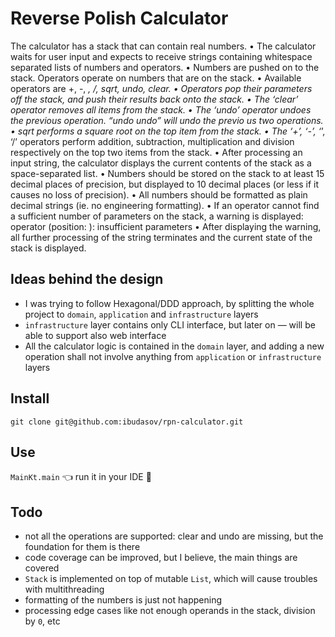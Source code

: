 # Reverse Polish Calculator

The calculator has a stack that can contain real numbers.
• The calculator waits for user input and expects to receive strings containing whitespace separated lists of numbers and operators.
• Numbers are pushed on to the stack. Operators operate on numbers that are on the stack. • Available operators are +, -, *, /, sqrt, undo, clear.
• Operators pop their parameters off the stack, and push their results back onto the stack.
• The ‘clear’ operator removes all items from the stack.
• The ‘undo’ operator undoes the previous operation. “undo undo” will undo the previo us two operations.
• sqrt performs a square root on the top item from the stack.
• The ‘+’, ‘-’, ‘*’, ‘/’ operators perform addition, subtraction, multiplication and division respectively on the top two items from the stack.
• After processing an input string, the calculator displays the current contents of the stack as a space-separated list.
• Numbers should be stored on the stack to at least 15 decimal places of precision, but displayed to 10 decimal places (or less if it causes no loss of precision).
• All numbers should be formatted as plain decimal strings (ie. no engineering formatting).
• If an operator cannot find a sufficient number of parameters on the stack, a warning is displayed:
operator <operator> (position: <pos>): insufficient parameters
• After displaying the warning, all further processing of the string terminates and the current state of the stack is displayed.

## Ideas behind the design

- I was trying to follow Hexagonal/DDD approach, by splitting the whole project to `domain`, `application`
  and `infrastructure` layers
- `infrastructure` layer contains only CLI interface, but later on — will be able to support also web interface
- All the calculator logic is contained in the `domain` layer, and adding a new operation shall not involve anything
  from `application` or `infrastructure` layers

## Install

`git clone git@github.com:ibudasov/rpn-calculator.git`

## Use

`MainKt.main` 👈 run it in your IDE 💁‍

## Todo

- not all the operations are supported: clear and undo are missing, but the foundation for them is there
- code coverage can be improved, but I believe, the main things are covered
- `Stack` is implemented on top of mutable `List`, which will cause troubles with multithreading
- formatting of the numbers is just not happening
- processing edge cases like not enough operands in the stack, division by `0`, etc

